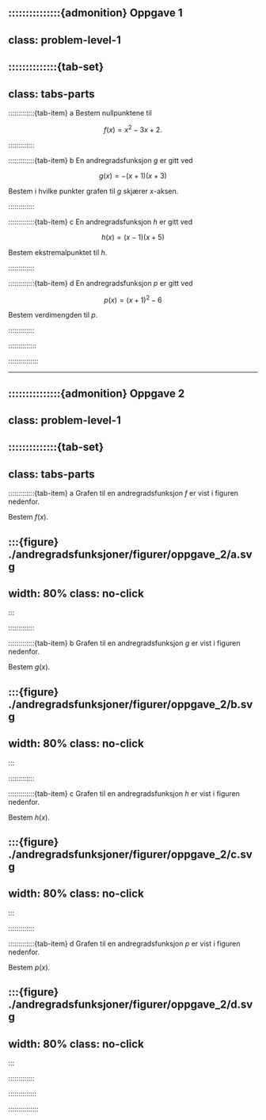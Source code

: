 :::::::::::::::{admonition} Oppgave 1
---
class: problem-level-1
---
::::::::::::::{tab-set}
---
class: tabs-parts 
---
:::::::::::::{tab-item} a
Bestem nullpunktene til 

$$
f(x) = x^2 - 3x + 2.
$$

:::::::::::::


:::::::::::::{tab-item} b
En andregradsfunksjon $g$ er gitt ved 

$$
g(x) = -(x + 1)(x + 3)
$$

Bestem i hvilke punkter grafen til $g$ skjærer $x$-aksen. 

:::::::::::::


:::::::::::::{tab-item} c
En andregradsfunksjon $h$ er gitt ved

$$
h(x) = (x - 1)(x + 5)
$$

Bestem ekstremalpunktet til $h$. 


:::::::::::::


:::::::::::::{tab-item} d
En andregradsfunksjon $p$ er gitt ved

$$
p(x) = (x + 1)^2 - 6
$$

Bestem verdimengden til $p$. 


:::::::::::::

::::::::::::::


:::::::::::::::


---


:::::::::::::::{admonition} Oppgave 2
---
class: problem-level-1
---
::::::::::::::{tab-set}
---
class: tabs-parts
---


:::::::::::::{tab-item} a
Grafen til en andregradsfunksjon $f$ er vist i figuren nedenfor.

Bestem $f(x)$.


:::{figure} ./andregradsfunksjoner/figurer/oppgave_2/a.svg
---
width: 80%
class: no-click
---
:::


:::::::::::::


:::::::::::::{tab-item} b
Grafen til en andregradsfunksjon $g$ er vist i figuren nedenfor.

Bestem $g(x)$.


:::{figure} ./andregradsfunksjoner/figurer/oppgave_2/b.svg
---
width: 80%
class: no-click
---
:::


:::::::::::::


:::::::::::::{tab-item} c
Grafen til en andregradsfunksjon $h$ er vist i figuren nedenfor.

Bestem $h(x)$.


:::{figure} ./andregradsfunksjoner/figurer/oppgave_2/c.svg
---
width: 80%
class: no-click
---
:::


:::::::::::::


:::::::::::::{tab-item} d
Grafen til en andregradsfunksjon $p$ er vist i figuren nedenfor.

Bestem $p(x)$.


:::{figure} ./andregradsfunksjoner/figurer/oppgave_2/d.svg
---
width: 80%
class: no-click
---
:::


:::::::::::::

::::::::::::::

:::::::::::::::


